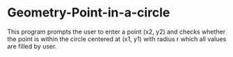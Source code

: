 # Geometry-Point-in-a-circle
This program prompts the user to enter a  point (x2, y2) and checks whether the point is within the circle centered at (x1, y1)  with radius r which all values are filled by user.
